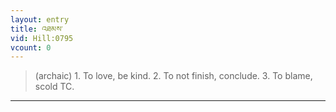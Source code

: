 ```yaml
---
layout: entry
title: འཐམས་
vid: Hill:0795
vcount: 0
---
```

> (archaic) 1\. To love, be kind\. 2\. To not finish, conclude\. 3\. To blame, scold TC\.


---

